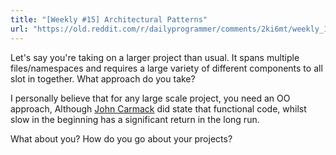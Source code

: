 ```yaml
---
title: "[Weekly #15] Architectural Patterns"
url: "https://old.reddit.com/r/dailyprogrammer/comments/2ki6mt/weekly_15_architectural_patterns/"
---
```


Let's say you're taking on a larger project than usual. It spans multiple files/namespaces and requires a large variety of different components to all slot in together. What approach do you take?

I personally believe that for any large scale project, you need an OO approach, Although [John Carmack](https://www.youtube.com/watch?v=1PhArSujR_A) did state that functional code, whilst slow in the beginning has a significant return in the long run. 

What about you? How do you go about your projects?